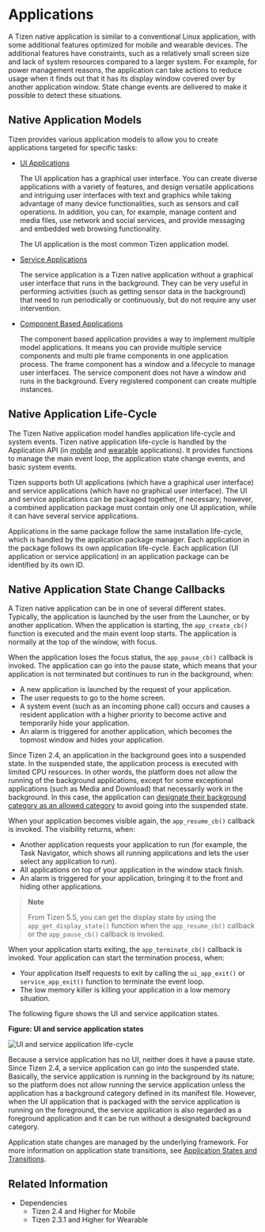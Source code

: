 # Applications

A Tizen native application is similar to a conventional Linux application, with some additional features optimized for mobile and wearable devices. The additional features have constraints, such as a relatively small screen size and lack of system resources compared to a larger system. For example, for power management reasons, the application can take actions to reduce usage when it finds out that it has its display window covered over by another application window. State change events are delivered to make it possible to detect these situations.

## Native Application Models

Tizen provides various application models to allow you to create applications targeted for specific tasks:

- [UI Applications](ui-app.md)

  The UI application has a graphical user interface. You can create diverse applications with a variety of features, and design versatile applications and intriguing user interfaces with text and graphics while taking advantage of many device functionalities, such as sensors and call operations. In addition, you can, for example, manage content and media files, use network and social services, and provide messaging and embedded web browsing functionality.

  The UI application is the most common Tizen application model.

- [Service Applications](service-app.md)

  The service application is a Tizen native application without a graphical user interface that runs in the background. They can be very useful in performing activities (such as getting sensor data in the background) that need to run periodically or continuously, but do not require any user intervention.

- [Component Based Applications](component-based-app.md)

  The component based application provides a way to implement multiple model applications. It means you can provide multiple service components and multi ple frame components in one application process. The frame component has a window and a lifecycle to manage user interfaces. The service component does not have a window and runs in the background. Every registered component can create multiple instances.

## Native Application Life-Cycle

The Tizen Native application model handles application life-cycle and system events. Tizen native application life-cycle is handled by the Application API (in [mobile](../../api/mobile/latest/group__CAPI__APPLICATION__MODULE.html) and [wearable](../../api/wearable/latest/group__CAPI__APPLICATION__MODULE.html) applications). It provides functions to manage the main event loop, the application state change events, and basic system events.

Tizen supports both UI applications (which have a graphical user interface) and service applications (which have no graphical user interface). The UI and service applications can be packaged together, if necessary; however, a combined application package must contain only one UI application, while it can have several service applications.

Applications in the same package follow the same installation life-cycle, which is handled by the application package manager. Each application in the package follows its own application life-cycle. Each application (UI application or service application) in an application package can be identified by its own ID.

<a name="state_change"></a>
## Native Application State Change Callbacks

A Tizen native application can be in one of several different states. Typically, the application is launched by the user from the Launcher, or by another application. When the application is starting, the `app_create_cb()` function is executed and the main event loop starts. The application is normally at the top of the window, with focus.

When the application loses the focus status, the `app_pause_cb()` callback is invoked. The application can go into the pause state, which means that your application is not terminated but continues to run in the background, when:

- A new application is launched by the request of your application.
- The user requests to go to the home screen.
- A system event (such as an incoming phone call) occurs and causes a resident application with a higher priority to become active and temporarily hide your application.
- An alarm is triggered for another application, which becomes the topmost window and hides your application.

Since Tizen 2.4, an application in the background goes into a suspended state. In the suspended state, the application process is executed with limited CPU resources. In other words, the platform does not allow the running of the background applications, except for some exceptional applications (such as Media and Download) that necessarily work in the background. In this case, the application can [designate their background category as an allowed category](efl-ui-app.md#allow_bg) to avoid going into the suspended state.

When your application becomes visible again, the `app_resume_cb()` callback is invoked. The visibility returns, when:

- Another application requests your application to run (for example, the Task Navigator, which shows all running applications and lets the user select any application to run).
- All applications on top of your application in the window stack finish.
- An alarm is triggered for your application, bringing it to the front and hiding other applications.

> **Note**
>
> From Tizen 5.5, you can get the display state by using the `app_get_display_state()` function when the `app_resume_cb()` callback or the `app_pause_cb()` callback is invoked.

When your application starts exiting, the `app_terminate_cb()` callback is invoked. Your application can start the termination process, when:

- Your application itself requests to exit by calling the `ui_app_exit()` or `service_app_exit()` function to terminate the event loop.
- The low memory killer is killing your application in a low memory situation.

The following figure shows the UI and service application states.

**Figure: UI and service application states**

![UI and service application life-cycle](./media/multiple_apps.png)

Because a service application has no UI, neither does it have a pause state. Since Tizen 2.4, a service application can go into the suspended state. Basically, the service application is running in the background by its nature; so the platform does not allow running the service application unless the application has a background category defined in its manifest file. However, when the UI application that is packaged with the service application is running on the foreground, the service application is also regarded as a foreground application and it can be run without a designated background category.

Application state changes are managed by the underlying framework. For more information on application state transitions, see [Application States and Transitions](efl-ui-app.md#state_trans).

## Related Information
- Dependencies
  - Tizen 2.4 and Higher for Mobile
  - Tizen 2.3.1 and Higher for Wearable
